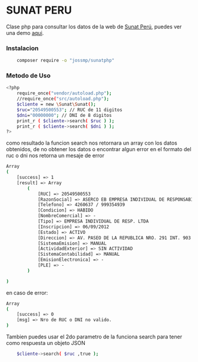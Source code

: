 # SUNAT PERU
Clase php para consultar los datos de la web de [Sunat Perú], puedes ver una demo [aqui].
### Instalacion
```sh
	composer require -o "jossmp/sunatphp"
```
### Metodo de Uso
```sh
<?php
	require_once("vendor/autoload.php");
	//require_once("src/autoload.php");
	$cliente = new \Sunat\Sunat();
	$ruc="20549500553"; // RUC de 11 digitos
	$dni="00000000"; // DNI de 8 digitos
	print_r ( $cliente->search( $ruc ) );
	print_r ( $cliente->search( $dni ) );
?>
```
como resultado la funcion search nos retornara un array con los datos obtenidos, de no obtener los datos o encontrar algun error en el formato del ruc o dni nos retorna un mesaje de error

```sh
Array
(
    [success] => 1
    [result] => Array
        (
            [RUC] => 20549500553
            [RazonSocial] => ASERCO EB EMPRESA INDIVIDUAL DE RESPONSABILIDAD LIMITADA
            [Telefono] => 4260637 / 999354939
            [Condicion] => HABIDO
            [NombreComercial] => -
            [Tipo] => EMPRESA INDIVIDUAL DE RESP. LTDA
            [Inscripcion] => 06/09/2012
            [Estado] => ACTIVO
            [Direccion] => AV. PASEO DE LA REPUBLICA NRO. 291 INT. 903 (PLAZA GRAU) LIMA - LIMA - LIMA
            [SistemaEmision] => MANUAL
            [ActividadExterior] => SIN ACTIVIDAD
            [SistemaContabilidad] => MANUAL
            [EmisionElectronica] => -
            [PLE] => -
        )

)
```
en caso de error:
```sh
Array
(
    [success] => 0
    [msg] => Nro de RUC o DNI no valido.
)
```
Tambien puedes usar el 2do parametro de la funciona search para tener como respuesta un objeto JSON

```sh
	$cliente->search( $ruc ,true );
```


[Sunat Perú]: <http://www.sunat.gob.pe/cl-ti-itmrconsruc/jcrS00Alias>
[aqui]: <https://demos.geekdev.ml/sunat>
